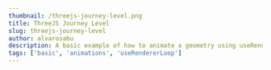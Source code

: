```yaml
---
thumbnail: /threejs-journey-level.png
title: ThreeJS Journey Level
slug: threejs-journey-level
author: alvarosabu
description: A basic example of how to animate a geometry using useRendererLoop composable
tags: ['basic', 'animations', 'useRendererLoop']
---
```


<ThreejsJourneyLevel />
